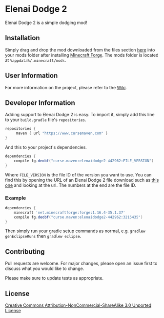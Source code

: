 # Elenai Dodge 2

Elenai Dodge 2 is a simple dodging mod!

## Installation

Simply drag and drop the mod downloaded from the files section [here](https://www.curseforge.com/minecraft/mc-mods/elenai-dodge-2/files) into your mods folder after installing [Minecraft Forge](files.minecraftforge.net).
The mods folder is located at  ```%appdata%/.minecraft/mods```.

## User Information
For more information on the project, please refer to the [Wiki](https://github.com/ElenaiDev/ElenaiDodge2.0/wiki).


## Developer Information

Adding support to Elenai Dodge 2 is easy. To import it, simply add this line to your ```build.gradle``` file's ```repositories```.

```gradle
repositories {
     maven { url "https://www.cursemaven.com" }
}
```
And this to your project's dependencies.
```gradle
dependencies {
	compile fg.deobf("curse.maven:elenaidodge2-442962:FILE_VERSION") 
}
```
Where ```FILE_VERSION``` is the file ID of the version you want to use. You can find this by opening the URL of an Elenai Dodge 2 file download such as [this one](https://www.curseforge.com/minecraft/mc-mods/elenai-dodge-2/files/3215435) and looking at the url. The numbers at the end are the file ID.

### Example
```gradle
dependencies {
    minecraft 'net.minecraftforge:forge:1.16.4-35.1.37'
	compile fg.deobf("curse.maven:elenaidodge2-442962:3215435") 
}
```

Then simply run your gradle setup commands as normal, e.g. ```gradlew genEclipseRuns``` then ```gradlew eclipse```.

## Contributing
Pull requests are welcome. For major changes, please open an issue first to discuss what you would like to change.

Please make sure to update tests as appropriate.

## License
[Creative Commons Attribution-NonCommercial-ShareAlike 3.0 Unported License](https://creativecommons.org/licenses/by-nc-sa/3.0/)
